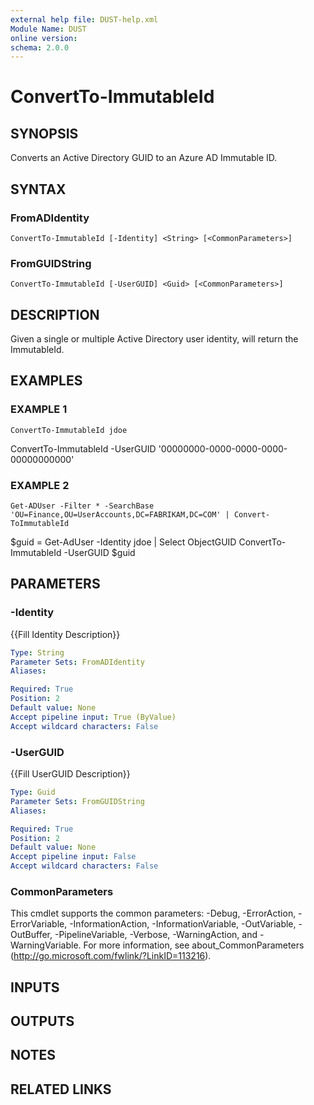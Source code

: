 ```yaml
---
external help file: DUST-help.xml
Module Name: DUST
online version:
schema: 2.0.0
---
```


# ConvertTo-ImmutableId

## SYNOPSIS
Converts an Active Directory GUID to an Azure AD Immutable ID.

## SYNTAX

### FromADIdentity
```
ConvertTo-ImmutableId [-Identity] <String> [<CommonParameters>]
```

### FromGUIDString
```
ConvertTo-ImmutableId [-UserGUID] <Guid> [<CommonParameters>]
```

## DESCRIPTION
Given a single or multiple Active Directory user identity, will return the ImmutableId.

## EXAMPLES

### EXAMPLE 1
```
ConvertTo-ImmutableId jdoe
```

ConvertTo-ImmutableId -UserGUID '00000000-0000-0000-0000-00000000000'

### EXAMPLE 2
```
Get-ADUser -Filter * -SearchBase 'OU=Finance,OU=UserAccounts,DC=FABRIKAM,DC=COM' | Convert-ToImmutableId
```

$guid = Get-AdUser -Identity jdoe | Select ObjectGUID
ConvertTo-ImmutableId -UserGUID $guid

## PARAMETERS

### -Identity
{{Fill Identity Description}}

```yaml
Type: String
Parameter Sets: FromADIdentity
Aliases:

Required: True
Position: 2
Default value: None
Accept pipeline input: True (ByValue)
Accept wildcard characters: False
```

### -UserGUID
{{Fill UserGUID Description}}

```yaml
Type: Guid
Parameter Sets: FromGUIDString
Aliases:

Required: True
Position: 2
Default value: None
Accept pipeline input: False
Accept wildcard characters: False
```

### CommonParameters
This cmdlet supports the common parameters: -Debug, -ErrorAction, -ErrorVariable, -InformationAction, -InformationVariable, -OutVariable, -OutBuffer, -PipelineVariable, -Verbose, -WarningAction, and -WarningVariable.
For more information, see about_CommonParameters (http://go.microsoft.com/fwlink/?LinkID=113216).

## INPUTS

## OUTPUTS

## NOTES

## RELATED LINKS
